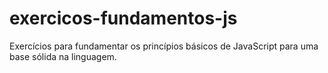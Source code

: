 # exercicos-fundamentos-js
Exercícios para fundamentar os princípios básicos de JavaScript para uma base sólida na linguagem.
